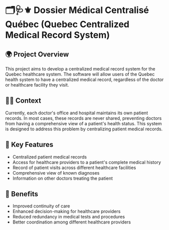 # 🗂️🩺⚜️ Dossier Médical Centralisé Québec (Quebec Centralized Medical Record System)

## 🌍 Project Overview

This project aims to develop a centralized medical record system for the Quebec healthcare system. The software will allow users of the Quebec health system to have a centralized medical record, regardless of the doctor or healthcare facility they visit.

## 📖🧠 Context

Currently, each doctor's office and hospital maintains its own patient records. In most cases, these records are never shared, preventing doctors from having a comprehensive view of a patient's health status. This system is designed to address this problem by centralizing patient medical records.

## 🧩 Key Features

- Centralized patient medical records
- Access for healthcare providers to a patient's complete medical history
- Record of patient visits across different healthcare facilities
- Comprehensive view of known diagnoses
- Information on other doctors treating the patient

## 🎯 Benefits

- Improved continuity of care
- Enhanced decision-making for healthcare providers
- Reduced redundancy in medical tests and procedures
- Better coordination among different healthcare providers

